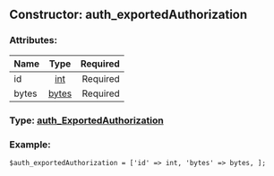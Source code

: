 ## Constructor: auth\_exportedAuthorization  

### Attributes:

| Name     |    Type       | Required |
|----------|:-------------:|---------:|
|id|[int](../types/int.md) | Required|
|bytes|[bytes](../types/bytes.md) | Required|


### Type: [auth\_ExportedAuthorization](../types/auth\_ExportedAuthorization.md)

### Example:


```
$auth_exportedAuthorization = ['id' => int, 'bytes' => bytes, ];
```